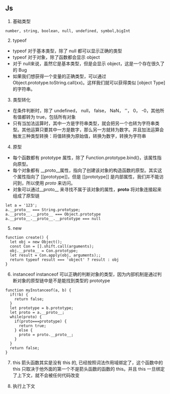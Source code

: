 ## Js
1. 基础类型
```
number, string, boolean, null, undefined, symbol,bigInt
```

2. typeof
+ typeof 对于基本类型，除了 null 都可以显示正确的类型
+ typeof 对于对象，除了函数都会显示 object
+ 对于 null来说，虽然它是基本类型，但是会显示 object，这是一个存在很久了的 Bug
+ 如果我们想获得一个变量的正确类型，可以通过 Object.prototype.toString.call(xx)。这样我们就可以获得类似 [object Type] 的字符串。

3. 类型转化
+ 在条件判断时，除了 undefined， null， false， NaN， ''， 0， -0，其他所有值都转为 true，包括所有对象
+ 只有当加法运算时，其中一方是字符串类型，就会把另一个也转为字符串类型。其他运算只要其中一方是数字，那么另一方就转为数字。并且加法运算会触发三种类型转换：将值转换为原始值，转换为数字，转换为字符串

4. 原型
+ 每个函数都有 prototype 属性，除了 Function.prototype.bind()，该属性指向原型。
+ 每个对象都有 __proto__属性，指向了创建该对象的构造函数的原型。其实这个属性指向了 [[prototype]]，但是 [[prototype]] 是内部属性，我们并不能访问到，所以使用 _proto_ 来访问。
+ 对象可以通过__proto__ 来寻找不属于该对象的属性，__proto__ 将对象连接起来组成了原型链
```
let a = '123';
a.__proto__ === String.prototype;
a.__proto__.__proto__ === Object.prototype
a.__proto__.__proto__.__prototype === null
```

5. new
```
function create() {
  let obj = new Object();
  const Con = [].shift.call(arguments);
  obj.__proto__ = Con.prototype;
  let result = Con.apply(obj, arguments);;
  return typeof result === 'object' ? result : obj
}
```

6. instanceof
instanceof 可以正确的判断对象的类型，因为内部机制是通过判断对象的原型链中是不是能找到类型的 prototype
```
function myInstanceof(a, b) {
  if(!b) {
    return false;
  }
  let prototype = b.prototype;
  let proto = a.__proto__;
  while(proto) {
    if(proto===prototype) {
      return true;
    } else {
      proto = proto.__proto__;
    }
  }
  return false;
}
```

7. this
箭头函数其实是没有 this 的, 已经按照词法作用域绑定了，这个函数中的 this 只取决于他外面的第一个不是箭头函数的函数的 this。并且 this 一旦绑定了上下文，就不会被任何代码改变

8. 执行上下文


